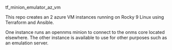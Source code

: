 tf_minion_emulator_az_vm

This repo creates an 2 azure VM instances running on Rocky 9 Linux using Terraform and Ansible.

One instance runs an opennms minion to connect to the onms core located elsewhere.
The other instance is available to use for other purposes such as an emulation server. 
